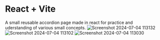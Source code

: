# React + Vite
A small reusable accordion page made in react for practice and uderstanding of various small concepts.
![Screenshot 2024-07-04 113132](https://github.com/daksh20000/Tom-Cruise-Accordion-/assets/110354207/a379a781-637a-4309-92c0-168354283720)
![Screenshot 2024-07-04 113102](https://github.com/daksh20000/Tom-Cruise-Accordion-/assets/110354207/c03c6dc2-c4dd-4393-936d-6162994a4d0e)
![Screenshot 2024-07-04 113030](https://github.com/daksh20000/Tom-Cruise-Accordion-/assets/110354207/d2e2a252-4aa9-4956-af98-533d19e4d379)

